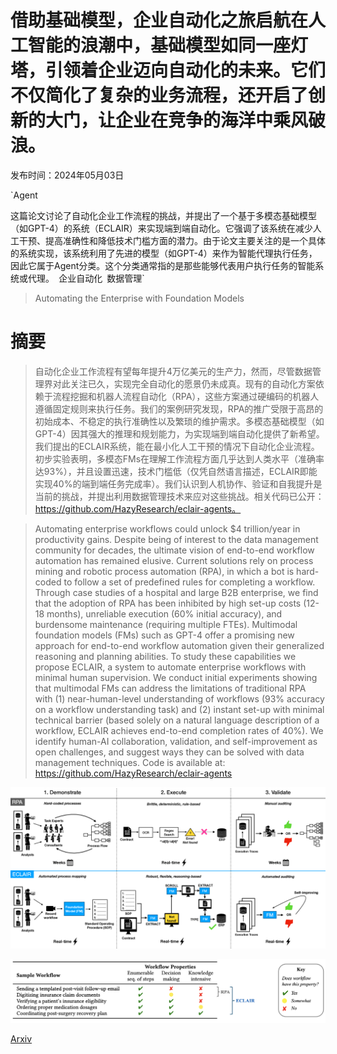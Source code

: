 # 借助基础模型，企业自动化之旅启航在人工智能的浪潮中，基础模型如同一座灯塔，引领着企业迈向自动化的未来。它们不仅简化了复杂的业务流程，还开启了创新的大门，让企业在竞争的海洋中乘风破浪。

发布时间：2024年05月03日

`Agent

这篇论文讨论了自动化企业工作流程的挑战，并提出了一个基于多模态基础模型（如GPT-4）的系统（ECLAIR）来实现端到端自动化。它强调了该系统在减少人工干预、提高准确性和降低技术门槛方面的潜力。由于论文主要关注的是一个具体的系统实现，该系统利用了先进的模型（如GPT-4）来作为智能代理执行任务，因此它属于Agent分类。这个分类通常指的是那些能够代表用户执行任务的智能系统或代理。` `企业自动化` `数据管理`

> Automating the Enterprise with Foundation Models

# 摘要

> 自动化企业工作流程有望每年提升4万亿美元的生产力，然而，尽管数据管理界对此关注已久，实现完全自动化的愿景仍未成真。现有的自动化方案依赖于流程挖掘和机器人流程自动化（RPA），这些方案通过硬编码的机器人遵循固定规则来执行任务。我们的案例研究发现，RPA的推广受限于高昂的初始成本、不稳定的执行准确性以及繁琐的维护需求。多模态基础模型（如GPT-4）因其强大的推理和规划能力，为实现端到端自动化提供了新希望。我们提出的ECLAIR系统，能在最小化人工干预的情况下自动化企业流程。初步实验表明，多模态FMs在理解工作流程方面几乎达到人类水平（准确率达93%），并且设置迅速，技术门槛低（仅凭自然语言描述，ECLAIR即能实现40%的端到端任务完成率）。我们认识到人机协作、验证和自我提升是当前的挑战，并提出利用数据管理技术来应对这些挑战。相关代码已公开：https://github.com/HazyResearch/eclair-agents。

> Automating enterprise workflows could unlock $4 trillion/year in productivity gains. Despite being of interest to the data management community for decades, the ultimate vision of end-to-end workflow automation has remained elusive. Current solutions rely on process mining and robotic process automation (RPA), in which a bot is hard-coded to follow a set of predefined rules for completing a workflow. Through case studies of a hospital and large B2B enterprise, we find that the adoption of RPA has been inhibited by high set-up costs (12-18 months), unreliable execution (60% initial accuracy), and burdensome maintenance (requiring multiple FTEs). Multimodal foundation models (FMs) such as GPT-4 offer a promising new approach for end-to-end workflow automation given their generalized reasoning and planning abilities. To study these capabilities we propose ECLAIR, a system to automate enterprise workflows with minimal human supervision. We conduct initial experiments showing that multimodal FMs can address the limitations of traditional RPA with (1) near-human-level understanding of workflows (93% accuracy on a workflow understanding task) and (2) instant set-up with minimal technical barrier (based solely on a natural language description of a workflow, ECLAIR achieves end-to-end completion rates of 40%). We identify human-AI collaboration, validation, and self-improvement as open challenges, and suggest ways they can be solved with data management techniques. Code is available at: https://github.com/HazyResearch/eclair-agents

![借助基础模型，企业自动化之旅启航在人工智能的浪潮中，基础模型如同一座灯塔，引领着企业迈向自动化的未来。它们不仅简化了复杂的业务流程，还开启了创新的大门，让企业在竞争的海洋中乘风破浪。](../../../paper_images/2405.03710/x1.png)

![借助基础模型，企业自动化之旅启航在人工智能的浪潮中，基础模型如同一座灯塔，引领着企业迈向自动化的未来。它们不仅简化了复杂的业务流程，还开启了创新的大门，让企业在竞争的海洋中乘风破浪。](../../../paper_images/2405.03710/Figure_2.png)

[Arxiv](https://arxiv.org/abs/2405.03710)